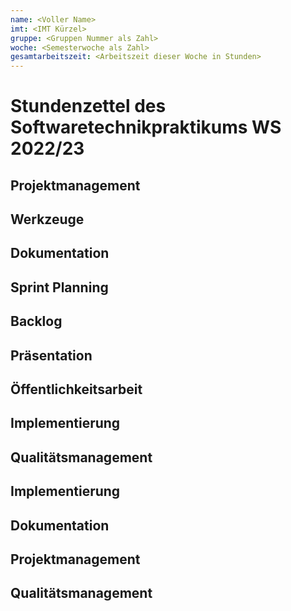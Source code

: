 ```yaml
---
name: <Voller Name>
imt: <IMT Kürzel>
gruppe: <Gruppen Nummer als Zahl>
woche: <Semesterwoche als Zahl>
gesamtarbeitszeit: <Arbeitszeit dieser Woche in Stunden>
---
```


<!--
Jeder Eintrag stellt eine gesonderte Tätigkeit dar und ist als (Listen-)Stichpunkt unter der korrekten Kategorie einzuordnen.
Dieser ist mit dem Datum (im ISO Format) und der Dauer (in Stunden und Minuten) zu versehen (als sub-Listenstichpunkt).
Sollte sich die Arbeit an diesem Eintrag über mehrere Tage erstrecken, so können mehrere Unterpunkte genutzt werden.
Zum Beispiel:

## Dokumentation
- Vorbereitung des Testdokuments
  - 2022-10-12 2,00h
  - 2022-10-13 0,15h

Die Summe aller Stunden wird oben unter `gesamtarbeitszeit` im selben Format eingetragen (also z.B. 14,45h).

Die Datei wird wie folgt benannt: `stundenzettel_<woche (mit führender 0, falls einstellig>_<IMT Kürzel>.md`,
also zum Beispiel: `stundenzettel_01_maxm.md` oder `stundenzettel_10_maxm.md`.
-->

# Stundenzettel des Softwaretechnikpraktikums WS 2022/23

## Projektmanagement

## Werkzeuge

## Dokumentation

## Sprint Planning

## Backlog

## Präsentation

## Öffentlichkeitsarbeit

## Implementierung

## Qualitätsmanagement

## Implementierung

## Dokumentation

## Projektmanagement

## Qualitätsmanagement

